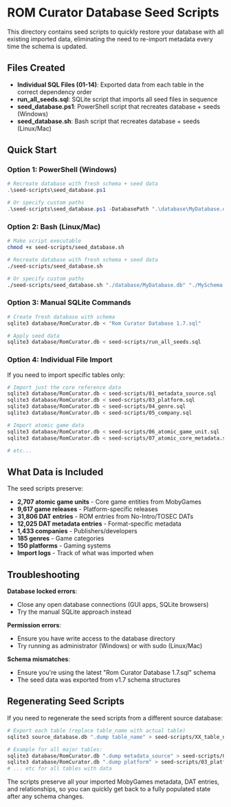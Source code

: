 # ROM Curator Database Seed Scripts

This directory contains seed scripts to quickly restore your database with all existing imported data, eliminating the need to re-import metadata every time the schema is updated.

## Files Created

- **Individual SQL Files (01-14)**: Exported data from each table in the correct dependency order
- **run_all_seeds.sql**: SQLite script that imports all seed files in sequence
- **seed_database.ps1**: PowerShell script that recreates database + seeds (Windows)  
- **seed_database.sh**: Bash script that recreates database + seeds (Linux/Mac)

## Quick Start

### Option 1: PowerShell (Windows)
```powershell
# Recreate database with fresh schema + seed data
.\seed-scripts\seed_database.ps1

# Or specify custom paths
.\seed-scripts\seed_database.ps1 -DatabasePath ".\database\MyDatabase.db" -SchemaFile ".\MySchema.sql"
```

### Option 2: Bash (Linux/Mac)
```bash
# Make script executable
chmod +x seed-scripts/seed_database.sh

# Recreate database with fresh schema + seed data
./seed-scripts/seed_database.sh

# Or specify custom paths
./seed-scripts/seed_database.sh "./database/MyDatabase.db" "./MySchema.sql"
```

### Option 3: Manual SQLite Commands
```bash
# Create fresh database with schema
sqlite3 database/RomCurator.db < "Rom Curator Database 1.7.sql"

# Apply seed data
sqlite3 database/RomCurator.db < seed-scripts/run_all_seeds.sql
```

### Option 4: Individual File Import
If you need to import specific tables only:
```bash
# Import just the core reference data
sqlite3 database/RomCurator.db < seed-scripts/01_metadata_source.sql
sqlite3 database/RomCurator.db < seed-scripts/03_platform.sql
sqlite3 database/RomCurator.db < seed-scripts/04_genre.sql
sqlite3 database/RomCurator.db < seed-scripts/05_company.sql

# Import atomic game data
sqlite3 database/RomCurator.db < seed-scripts/06_atomic_game_unit.sql
sqlite3 database/RomCurator.db < seed-scripts/07_atomic_core_metadata.sql

# etc...
```

## What Data is Included

The seed scripts preserve:

- **2,707 atomic game units** - Core game entities from MobyGames
- **9,617 game releases** - Platform-specific releases  
- **31,806 DAT entries** - ROM entries from No-Intro/TOSEC DATs
- **12,025 DAT metadata entries** - Format-specific metadata
- **1,433 companies** - Publishers/developers
- **185 genres** - Game categories
- **150 platforms** - Gaming systems
- **Import logs** - Track of what was imported when

## Troubleshooting

**Database locked errors**: 
- Close any open database connections (GUI apps, SQLite browsers)
- Try the manual SQLite approach instead

**Permission errors**:
- Ensure you have write access to the database directory
- Try running as administrator (Windows) or with sudo (Linux/Mac)

**Schema mismatches**:
- Ensure you're using the latest "Rom Curator Database 1.7.sql" schema
- The seed data was exported from v1.7 schema structures

## Regenerating Seed Scripts

If you need to regenerate the seed scripts from a different source database:

```bash
# Export each table (replace table_name with actual table)
sqlite3 source_database.db ".dump table_name" > seed-scripts/XX_table_name.sql

# Example for all major tables:
sqlite3 database/RomCurator.db ".dump metadata_source" > seed-scripts/01_metadata_source.sql
sqlite3 database/RomCurator.db ".dump platform" > seed-scripts/03_platform.sql
# ... etc for all tables with data
```

The scripts preserve all your imported MobyGames metadata, DAT entries, and relationships, so you can quickly get back to a fully populated state after any schema changes.
